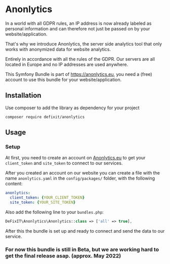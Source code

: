 # Anonlytics
In a world with all GDPR rules, an IP address is now already labeled as personal information and can therefore not just be passed on by your website/application.

That's why we introduce Anonlytics, the server side analytics tool that only works with anonymized data for website analytics.

Entirely in accordance with all the rules of the GDPR. Our servers are all located in Europe and no IP addresses are used anywhere.

This Symfony Bundle is part of https://anonlytics.eu, you need a (free) account to use this bundle for your website/application.

## Installation
Use composer to add the library as dependency for your project

`composer require defixit/anonlytics`


## Usage

### Setup
At first, you need to create an account on [Anonlytics.eu](https://anonlytics.eu) to get your `client_token` and `site_token` to connect to our services.

After you created an account on our website you can create a file with the name `anonlytics.yaml` in the `config/packages/` folder, with the following content:

```yaml
anonlytics:
  client_token: {YOUR_CLIENT_TOKEN}
  site_token: {YOUR_SITE_TOKEN}
```

Also add the following line to your `bundles.php`:

```php
DeFixIT\Anonlytics\Anonlytics::class => ['all' => true],
```

After this the bundle is set up and ready to connect and send the data to our service.

### For now this bundle is still in Beta, but we are working hard to get the final release asap. (approx. May 2022)